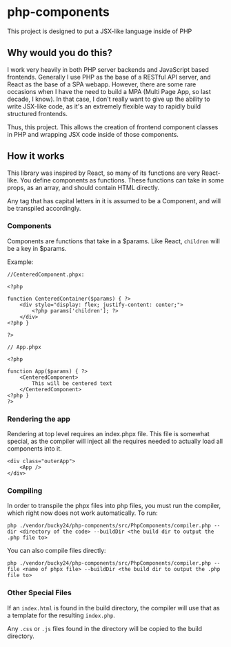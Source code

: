 # php-components

This project is designed to put a JSX-like language inside of PHP

## Why would you do this?

I work very heavily in both PHP server backends and JavaScript based frontends. Generally I use PHP as the base of a RESTful API server, and React as the base of a SPA webapp. However, there are some rare occasions when I have the need to build a MPA (Multi Page App, so last decade, I know). In that case, I don't really want to give up the ability to write JSX-like code, as it's an extremely flexible way to rapidly build structured frontends.

Thus, this project. This allows the creation of frontend component classes in PHP and wrapping JSX code inside of those components.

## How it works

This library was inspired by React, so many of its functions are very React-like. You define components as functions. These functions can take in some props, as an array, and should contain HTML directly.

Any tag that has capital letters in it is assumed to be a Component, and will be transpiled accordingly.

### Components

Components are functions that take in a $params. Like React, `children` will be a key in $params.

Example:

```
//CenteredComponent.phpx:

<?php

function CenteredContainer($params) { ?>
    <div style="display: flex; justify-content: center;">
        <?php params['children']; ?>
    </div>
<?php }

?>

// App.phpx

<?php

function App($params) { ?>
    <CenteredComponent>
        This will be centered text
    </CenteredComponent>
<?php }
?>
```

### Rendering the app

Rendering at top level requires an index.phpx file. This file is somewhat special, as the compiler will inject all the requires needed to actually load all components into it.

```
<div class="outerApp">
    <App />
</div>
```

### Compiling

In order to transpile the phpx files into php files, you must run the compiler, which right now does not work automatically. To run:

`php ./vendor/bucky24/php-components/src/PhpComponents/compiler.php --dir <directory of the code> --buildDir <the build dir to output the .php file to>`

You can also compile files directly:

`php ./vendor/bucky24/php-components/src/PhpComponents/compiler.php --file <name of phpx file> --buildDir <the build dir to output the .php file to>`

### Other Special Files

If an `index.html` is found in the build directory, the compiler will use that as a template for the resulting `index.php`.

Any `.css` or `.js` files found in the directory will be copied to the build directory.